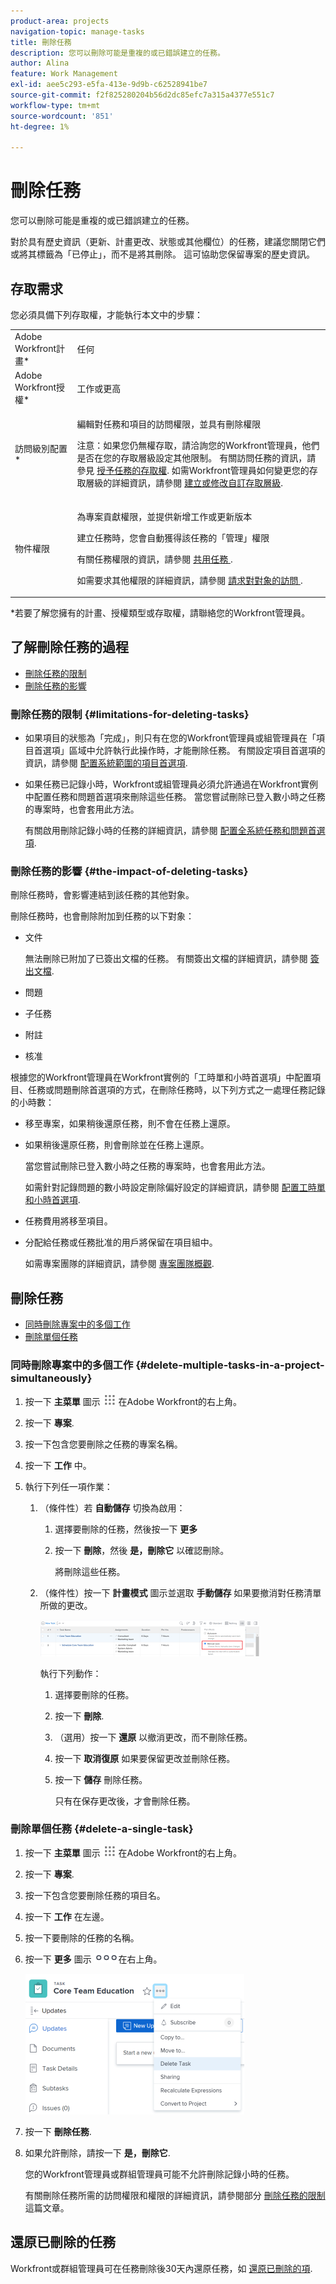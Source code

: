 ```yaml
---
product-area: projects
navigation-topic: manage-tasks
title: 刪除任務
description: 您可以刪除可能是重複的或已錯誤建立的任務。
author: Alina
feature: Work Management
exl-id: aee5c293-e5fa-413e-9d9b-c62528941be7
source-git-commit: f2f825280204b56d2dc85efc7a315a4377e551c7
workflow-type: tm+mt
source-wordcount: '851'
ht-degree: 1%

---
```


# 刪除任務

您可以刪除可能是重複的或已錯誤建立的任務。

對於具有歷史資訊（更新、計畫更改、狀態或其他欄位）的任務，建議您關閉它們或將其標籤為「已停止」，而不是將其刪除。 這可協助您保留專案的歷史資訊。

## 存取需求

您必須具備下列存取權，才能執行本文中的步驟：

<table style="table-layout:auto"> 
 <col> 
 <col> 
 <tbody> 
  <tr> 
   <td role="rowheader">Adobe Workfront計畫*</td> 
   <td> <p>任何</p> </td> 
  </tr> 
  <tr> 
   <td role="rowheader">Adobe Workfront授權*</td> 
   <td> <p>工作或更高</p> </td> 
  </tr> 
  <tr> 
   <td role="rowheader">訪問級別配置*</td> 
   <td> <p>編輯對任務和項目的訪問權限，並具有刪除權限</p> <p>注意：如果您仍無權存取，請洽詢您的Workfront管理員，他們是否在您的存取層級設定其他限制。 有關訪問任務的資訊，請參見 <a href="../../../administration-and-setup/add-users/configure-and-grant-access/grant-access-tasks.md" class="MCXref xref">授予任務的存取權</a>. 如需Workfront管理員如何變更您的存取層級的詳細資訊，請參閱 <a href="../../../administration-and-setup/add-users/configure-and-grant-access/create-modify-access-levels.md" class="MCXref xref">建立或修改自訂存取層級</a>. </p> </td> 
  </tr> 
  <tr> 
   <td role="rowheader">物件權限</td> 
   <td> <p>為專案貢獻權限，並提供新增工作或更新版本</p> <p>建立任務時，您會自動獲得該任務的「管理」權限</p> <p> 有關任務權限的資訊，請參閱 <a href="../../../workfront-basics/grant-and-request-access-to-objects/share-a-task.md" class="MCXref xref">共用任務 </a>. </p> <p>如需要求其他權限的詳細資訊，請參閱 <a href="../../../workfront-basics/grant-and-request-access-to-objects/request-access.md" class="MCXref xref">請求對對象的訪問 </a>.</p> </td> 
  </tr> 
 </tbody> 
</table>

&#42;若要了解您擁有的計畫、授權類型或存取權，請聯絡您的Workfront管理員。

## 了解刪除任務的過程

* [刪除任務的限制](#limitations-for-deleting-tasks)
* [刪除任務的影響](#the-impact-of-deleting-tasks)

### 刪除任務的限制  {#limitations-for-deleting-tasks}

* 如果項目的狀態為「完成」，則只有在您的Workfront管理員或組管理員在「項目首選項」區域中允許執行此操作時，才能刪除任務。 有關設定項目首選項的資訊，請參閱 [配置系統範圍的項目首選項](../../../administration-and-setup/set-up-workfront/configure-system-defaults/set-project-preferences.md).

* 如果任務已記錄小時，Workfront或組管理員必須允許通過在Workfront實例中配置任務和問題首選項來刪除這些任務。 當您嘗試刪除已登入數小時之任務的專案時，也會套用此方法。

   <!--
  (NOTE: the last statement is NWE&nbsp;only; not possible in classic)
  -->

   有關啟用刪除記錄小時的任務的詳細資訊，請參閱 [配置全系統任務和問題首選項](../../../administration-and-setup/set-up-workfront/configure-system-defaults/set-task-issue-preferences.md).

### 刪除任務的影響 {#the-impact-of-deleting-tasks}

刪除任務時，會影響連結到該任務的其他對象。

刪除任務時，也會刪除附加到任務的以下對象：

* 文件

   無法刪除已附加了已簽出文檔的任務。 有關簽出文檔的詳細資訊，請參閱 [簽出文檔](../../../documents/managing-documents/check-out-documents.md).

* 問題
* 子任務
* 附註
* 核准

根據您的Workfront管理員在Workfront實例的「工時單和小時首選項」中配置項目、任務或問題刪除首選項的方式，在刪除任務時，以下列方式之一處理任務記錄的小時數：

* 移至專案，如果稍後還原任務，則不會在任務上還原。
* 如果稍後還原任務，則會刪除並在任務上還原。

   當您嘗試刪除已登入數小時之任務的專案時，也會套用此方法。

   <!--
  <MadCap:conditionalText data-mc-conditions="QuicksilverOrClassic.Draft mode">
  (NOTE: this stays NWE; not possible in classic;)
  </MadCap:conditionalText>
  -->

   如需針對記錄問題的數小時設定刪除偏好設定的詳細資訊，請參閱 [配置工時單和小時首選項](../../../administration-and-setup/set-up-workfront/configure-timesheets-schedules/timesheet-and-hour-preferences.md).

* 任務費用將移至項目。

* 分配給任務或任務批准的用戶將保留在項目組中。

   如需專案團隊的詳細資訊，請參閱 [專案團隊概觀](../../../manage-work/projects/planning-a-project/project-team-overview.md).

## 刪除任務

* [同時刪除專案中的多個工作](#delete-multiple-tasks-in-a-project-simultaneously)
* [刪除單個任務](#delete-a-single-task)

### 同時刪除專案中的多個工作  {#delete-multiple-tasks-in-a-project-simultaneously}

1. 按一下 **主菜單** 圖示 ![](assets/main-menu-icon.png) 在Adobe Workfront的右上角。

1. 按一下 **專案**.
1. 按一下包含您要刪除之任務的專案名稱。
1. 按一下 **工作** 中。
1. 執行下列任一項作業：

   1. （條件性）若 **自動儲存** 切換為啟用：

      1. 選擇要刪除的任務，然後按一下 **更多**
      1. 按一下 **刪除**，然後 **是，刪除它** 以確認刪除。

         將刪除這些任務。
   1. （條件性）按一下 **計畫模式** 圖示並選取 **手動儲存** 如果要撤消對任務清單所做的更改。

      ![](assets/nwe-autosave-off-manual-highlighted-350x58.png)

      執行下列動作：

      1. 選擇要刪除的任務。
      1. 按一下 **刪除**.
      1. （選用）按一下 **還原** 以撤消更改，而不刪除任務。
      1. 按一下 **取消復原** 如果要保留更改並刪除任務。
      1. 按一下 **儲存** 刪除任務。

         只有在保存更改後，才會刪除任務。


### 刪除單個任務 {#delete-a-single-task}

1. 按一下 **主菜單** 圖示 ![](assets/main-menu-icon.png) 在Adobe Workfront的右上角。

1. 按一下 **專案**.
1. 按一下包含您要刪除任務的項目名。
1. 按一下 **工作** 在左邊。
1. 按一下要刪除的任務的名稱。
1. 按一下 **更多** 圖示 ![](assets/qs-more-menu.png)在右上角。

   ![](assets/delete-tasks-task-level-nwe-350x225.png)

1. 按一下 **刪除任務**.
1. 如果允許刪除，請按一下 **是，刪除它**.

   您的Workfront管理員或群組管理員可能不允許刪除記錄小時的任務。

   有關刪除任務所需的訪問權限和權限的詳細資訊，請參閱部分 [刪除任務的限制](#limitations-for-deleting-tasks) 這篇文章。

## 還原已刪除的任務

Workfront或群組管理員可在任務刪除後30天內還原任務，如 [還原已刪除的項](../../../administration-and-setup/manage-workfront/manage-deleted-items/restore-deleted-items.md).
